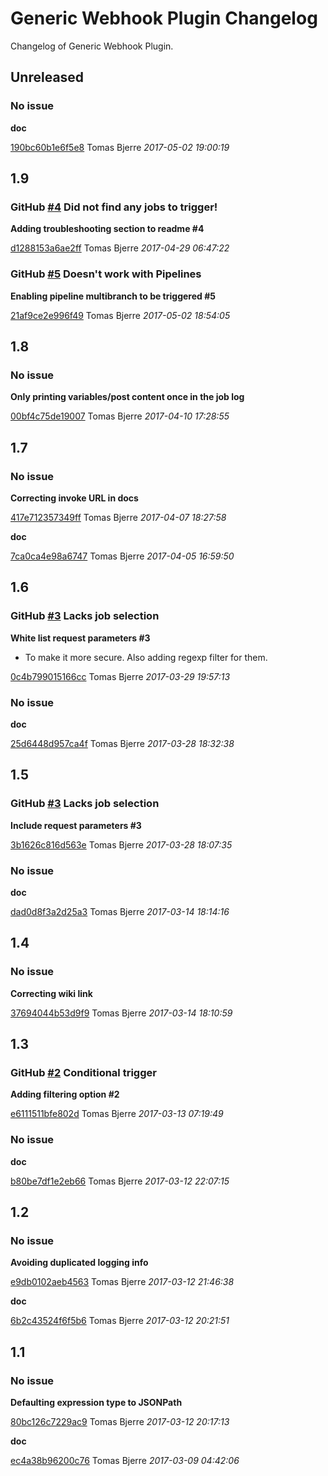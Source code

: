 # Generic Webhook Plugin Changelog
Changelog of Generic Webhook Plugin.
## Unreleased
### No issue
**doc**

[190bc60b1e6f5e8](https://github.com/jenkinsci/generic-webhook-trigger-plugin/commit/190bc60b1e6f5e8) Tomas Bjerre *2017-05-02 19:00:19*

## 1.9
### GitHub [#4](https://github.com/jenkinsci/generic-webhook-trigger-plugin/issues/4) Did not find any jobs to trigger!
**Adding troubleshooting section to readme #4**

[d1288153a6ae2ff](https://github.com/jenkinsci/generic-webhook-trigger-plugin/commit/d1288153a6ae2ff) Tomas Bjerre *2017-04-29 06:47:22*

### GitHub [#5](https://github.com/jenkinsci/generic-webhook-trigger-plugin/issues/5) Doesn&#39;t work with Pipelines
**Enabling pipeline multibranch to be triggered #5**

[21af9ce2e996f49](https://github.com/jenkinsci/generic-webhook-trigger-plugin/commit/21af9ce2e996f49) Tomas Bjerre *2017-05-02 18:54:05*

## 1.8
### No issue
**Only printing variables/post content once in the job log**

[00bf4c75de19007](https://github.com/jenkinsci/generic-webhook-trigger-plugin/commit/00bf4c75de19007) Tomas Bjerre *2017-04-10 17:28:55*

## 1.7
### No issue
**Correcting invoke URL in docs**

[417e712357349ff](https://github.com/jenkinsci/generic-webhook-trigger-plugin/commit/417e712357349ff) Tomas Bjerre *2017-04-07 18:27:58*

**doc**

[7ca0ca4e98a6747](https://github.com/jenkinsci/generic-webhook-trigger-plugin/commit/7ca0ca4e98a6747) Tomas Bjerre *2017-04-05 16:59:50*

## 1.6
### GitHub [#3](https://github.com/jenkinsci/generic-webhook-trigger-plugin/issues/3) Lacks job selection
**White list request parameters #3**

 * To make it more secure. Also adding regexp filter for them. 

[0c4b799015166cc](https://github.com/jenkinsci/generic-webhook-trigger-plugin/commit/0c4b799015166cc) Tomas Bjerre *2017-03-29 19:57:13*

### No issue
**doc**

[25d6448d957ca4f](https://github.com/jenkinsci/generic-webhook-trigger-plugin/commit/25d6448d957ca4f) Tomas Bjerre *2017-03-28 18:32:38*

## 1.5
### GitHub [#3](https://github.com/jenkinsci/generic-webhook-trigger-plugin/issues/3) Lacks job selection
**Include request parameters #3**

[3b1626c816d563e](https://github.com/jenkinsci/generic-webhook-trigger-plugin/commit/3b1626c816d563e) Tomas Bjerre *2017-03-28 18:07:35*

### No issue
**doc**

[dad0d8f3a2d25a3](https://github.com/jenkinsci/generic-webhook-trigger-plugin/commit/dad0d8f3a2d25a3) Tomas Bjerre *2017-03-14 18:14:16*

## 1.4
### No issue
**Correcting wiki link**

[37694044b53d9f9](https://github.com/jenkinsci/generic-webhook-trigger-plugin/commit/37694044b53d9f9) Tomas Bjerre *2017-03-14 18:10:59*

## 1.3
### GitHub [#2](https://github.com/jenkinsci/generic-webhook-trigger-plugin/issues/2) Conditional trigger
**Adding filtering option #2**

[e6111511bfe802d](https://github.com/jenkinsci/generic-webhook-trigger-plugin/commit/e6111511bfe802d) Tomas Bjerre *2017-03-13 07:19:49*

### No issue
**doc**

[b80be7df1e2eb66](https://github.com/jenkinsci/generic-webhook-trigger-plugin/commit/b80be7df1e2eb66) Tomas Bjerre *2017-03-12 22:07:15*

## 1.2
### No issue
**Avoiding duplicated logging info**

[e9db0102aeb4563](https://github.com/jenkinsci/generic-webhook-trigger-plugin/commit/e9db0102aeb4563) Tomas Bjerre *2017-03-12 21:46:38*

**doc**

[6b2c43524f6f5b6](https://github.com/jenkinsci/generic-webhook-trigger-plugin/commit/6b2c43524f6f5b6) Tomas Bjerre *2017-03-12 20:21:51*

## 1.1
### No issue
**Defaulting expression type to JSONPath**

[80bc126c7229ac9](https://github.com/jenkinsci/generic-webhook-trigger-plugin/commit/80bc126c7229ac9) Tomas Bjerre *2017-03-12 20:17:13*

**doc**

[ec4a38b96200c76](https://github.com/jenkinsci/generic-webhook-trigger-plugin/commit/ec4a38b96200c76) Tomas Bjerre *2017-03-09 04:42:06*

